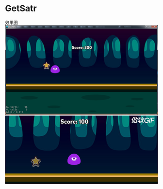 # GetSatr
效果图
![image](https://github.com/lpossible/GetSatr/blob/master/Resources/demo.png)
![image](https://github.com/lpossible/GetSatr/blob/master/Resources/demo.gif)
